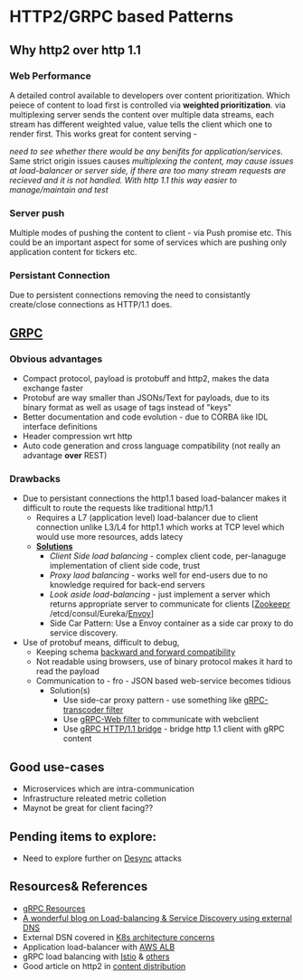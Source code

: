 
# HTTP2/GRPC based Patterns

## Why http2 over http 1.1 ##

### Web Performance ###

A detailed control available to developers over content prioritization. Which peiece of content to load first is controlled via **weighted prioritization**.
via multiplexing server sends the content over multiple data streams, each stream has different weighted value, value tells the client which one to render first. 
This works great for content serving - 

*need to see whether there would be any benifits for application/services*. Same strict origin issues causes 
*multiplexing the content, may cause issues at load-balancer or server side, if there are too many stream requests are recieved and it is not handled. 
With http 1.1 this way easier to manage/maintain and test*

### Server push ### 

Multiple modes of pushing the content to client - via Push promise etc. This could be an important aspect for some of services which are pushing only application content for tickers etc. 

### Persistant Connection ###

Due to persistent connections removing the need to consistantly create/close connections as HTTP/1.1 does.

## [GRPC](https://grpc.io/) ##

### Obvious advantages ###
 - Compact protocol, payload is protobuff and http2, makes the data exchange faster
 - Protobuf are way smaller than JSONs/Text for payloads, due to its binary format as well as usage of tags instead of "keys"
 - Better documentation and code evolution - due to CORBA like IDL interface definitions
 - Header compression wrt http
 - Auto code generation and cross language compatibility (not really an advantage **over** REST)
 
 ### Drawbacks ###
 - Due to persistant connections the http1.1 based load-balancer makes it difficult to route the requests like traditional http/1.1
   - Requires a L7 (application level) load-balancer due to client connection unlike L3/L4 for http1.1 which works at TCP level which would use more resources, adds latecy
   - **[Solutions](https://grpc.io/blog/grpc-load-balancing/)**
     - *Client Side load balancing* - complex client code, per-lanaguge implementation of client side code, trust
     - *Proxy laod balancing* - works well for end-users due to no knowledge required for back-end servers
     - *Look aside load-balancing* - just implement a server which returns appropriate server to communicate for clients [[Zookeepr](https://github.com/makdharma/grpc-zookeeper-lb/tree/master/examples/src/main/resources/io/grpc/examples) /etcd/consul/Eureka/[Envoy](https://www.envoyproxy.io/docs/envoy/latest/intro/arch_overview/upstream/service_discovery#arch-overview-service-discovery-types-eds)]
     - Side Car Pattern: Use a Envoy container as a side car proxy to do service discovery.
 - Use of protobuf means, difficult to debug, 
    - Keeping schema [backward and forward compatibility](/schema/schema-design.md)
    - Not readable using browsers, use of binary protocol makes it hard to read the payload
    - Communication to - fro - JSON based web-service becomes tidious
      - Solution(s) 
        - Use side-car proxy pattern - use something like [gRPC-transcoder filter](https://www.envoyproxy.io/docs/envoy/v1.5.0/configuration/http_filters/grpc_json_transcoder_filter)
        - Use [gRPC-Web filter](https://www.envoyproxy.io/docs/envoy/v1.5.0/configuration/http_filters/grpc_web_filter) to communicate with webclient
        - Use [gRPC HTTP/1.1 bridge](https://www.envoyproxy.io/docs/envoy/v1.5.0/configuration/http_filters/grpc_http1_bridge_filter) - bridge http 1.1 client with gRPC content
 

## Good use-cases ##

- Microservices which are intra-communication
- Infrastructure releated metric colletion
- Maynot be great for client facing??

## Pending items to explore: ##

- Need to explore further on [Desync](https://portswigger.net/research/http2) attacks


## Resources& References ##
- [gRPC Resources](https://github.com/grpc-ecosystem/awesome-grpc)
- [A wonderful blog on Load-balancing & Service Discovery using external DNS ](https://medium.com/incognia-tech/challenges-of-running-grpc-services-in-production-b3a113df2542)
- External DSN covered in [K8s architecture concerns](/k8s/readme.md)
- Application load-balancer with [AWS ALB](https://exampleloadbalancer.com/albgrpc_demo.html)
- gRPC load balancing with [Istio](https://www.toptal.com/kubernetes/service-mesh-comparison) & [others](https://gist.github.com/bojand/6a604f7e369d7c7d8c39eb77878a42c2)
- Good article on http2 in [content distribution](https://www.linkedin.com/pulse/why-do-only-3-top-1000-websites-use-http2-server-push-samir-jafferali/)
